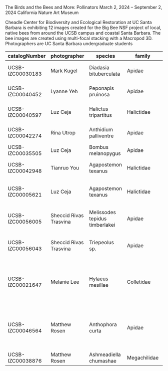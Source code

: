 The Birds and the Bees and More: Pollinators
March 2, 2024 – September 2, 2024
California Nature Art Museum

Cheadle Center for Biodiversity and Ecological Restoration at UC Santa Barbara is exhibiting 12 images created for the Big Bee NSF project of local, native bees from around the UCSB campus and coastal Santa Barbara. The bee images are created using multi-focal stacking with a Macropod 3D. Photographers are UC Santa Barbara undergraduate students


| catalogNumber | photographer | species | family | locality |
| --- | --- | --- | --- | --- |
| UCSB-IZC00030183 | Mark Kugel | Diadasia bituberculata | Apidae | Coal Oil Point Reserve |
| UCSB-IZC00040452 | Lyanne Yeh | Peponapis pruinosa | Apidae | Coal Oil Point Reserve |
| UCSB-IZC00040597 | Luz Ceja | Halictus tripartitus | Halictidae | Coal Oil Point Reserve |
| UCSB-IZC00042274 | Rina Utrop | Anthidium palliventre | Apidae | Coal Oil Point Reserve |
| UCSB-IZC00035505 | Luz Ceja | Bombus melanopygus | Apidae | Isla Vista |
| UCSB-IZC00042948 | Tianruo You | Agapostemon texanus | Halictidae | UC Santa Barbara, Lagoon |
| UCSB-IZC00005621 | Luz Ceja | Agapostemon texanus | Halictidae | UC Santa Barbara, Lagoon Restoration |
| UCSB-IZC00056005 | Sheccid Rivas Trasvina | Melissodes tepidus timberlakei | Apidae | UC Santa Barbara, Lagoon Restoration |
| UCSB-IZC00056043 | Sheccid Rivas Trasvina | Triepeolus sp. | Apidae | UC Santa Barbara, Lagoon Restoration |
| UCSB-IZC00021647 | Melanie Lee | Hylaeus mesillae | Colletidae | UC Santa Barbara, North Campus Open Space Restoration |
| UCSB-IZC00046564 | Matthew Rosen | Anthophora curta | Apidae | UC Santa Barbara, North Campus Open Space Restoration |
| UCSB-IZC00038876 | Matthew Rosen | Ashmeadiella chumashae | Megachilidae | Santa Cruz Island |

